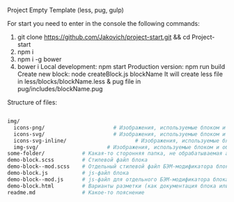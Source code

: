 Project Empty Template (less, pug, gulp)

For start you need to enter in the console the following commands:

   1. git clone https://github.com/Jakovich/project-start.git && cd Project-start
   2. npm i
   3. npm i -g bower
   4. bower i
Local development: npm start
Production version: npm run build
Create new block: node createBlock.js blockName
It will create less file in less/blocks/blockName.less & pug file in pug/includes/blockName.pug

Structure of files:
```bash

img/
  icons-png/                      # Изображения, используемые блоком и обрабатываемые автоматикой сборки
  icons-svg/                      # Изображения, используемые блоком и обрабатываемые автоматикой сборки
  icons-svg-inline/                      # Изображения, используемые блоком и обрабатываемые автоматикой сборки
  img-svg/                      # Изображения, используемые блоком и обрабатываемые автоматикой сборки
some-folder/            # Какая-то сторонняя папка, не обрабатываемая автоматикой
demo-block.scss         # Стилевой файл блока
demo-block--mod.scss    # Отдельный стилевой файл БЭМ-модификатора блока
demo-block.js           # js-файл блока
demo-block--mod.js      # js-файл для отдельного БЭМ-модификатора блока
demo-block.html         # Варианты разметки (как документация блока или как вставляемый микрошаблонизатором фрагмент)
readme.md               # Какое-то пояснение
```
